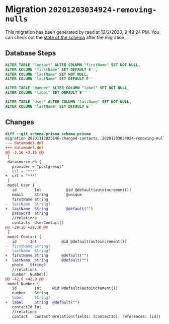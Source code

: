 # Migration `20201203034924-removing-nulls`

This migration has been generated by raed at 12/2/2020, 9:49:24 PM.
You can check out the [state of the schema](./schema.prisma) after the migration.

## Database Steps

```sql
ALTER TABLE "Contact" ALTER COLUMN "firstName" SET NOT NULL,
ALTER COLUMN "firstName" SET DEFAULT E'',
ALTER COLUMN "lastName" SET NOT NULL,
ALTER COLUMN "lastName" SET DEFAULT E''

ALTER TABLE "Number" ALTER COLUMN "label" SET NOT NULL,
ALTER COLUMN "label" SET DEFAULT E''

ALTER TABLE "User" ALTER COLUMN "lastName" SET NOT NULL,
ALTER COLUMN "lastName" SET DEFAULT E''
```

## Changes

```diff
diff --git schema.prisma schema.prisma
migration 20201113025146-changed-contacts..20201203034924-removing-nulls
--- datamodel.dml
+++ datamodel.dml
@@ -3,16 +3,16 @@
 }
 datasource db {
   provider = "postgresql"
-  url = "***"
+  url = "***"
 }
 model User {
   id        Int           @id @default(autoincrement())
   email     String        @unique
   firstName String
-  lastName  String?
+  lastName  String        @default("")
   password  String
   //relations
   contacts  UserContact[]
@@ -29,10 +29,10 @@
 }
 model Contact {
   id      Int           @id @default(autoincrement())
-  firstName String?
-  lastName  String?
+  firstName String      @default("")
+  lastName  String      @default("")
   photo   String?
   //relations
   number  Number[]
@@ -42,9 +42,9 @@
 model Number {
   id        Int     @id @default(autoincrement())
   number    String
-  label     String?
+  label     String  @default("")
   contactId Int
   //relations
   contact   Contact @relation(fields: [contactId], references: [id])
```


